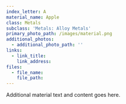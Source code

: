 ```yaml
---
index_letter: A
material_name: Apple
class: Metals
subclass: 'Metals: Alloy Metals'
primary_photo_path: /images/material.png
additional_photos:
  - additional_photo_path: ''
links:
  - link_title: 
    link_address: 
files:
  - file_name: 
    file_path: 
---
```


Additional material text and content goes here.